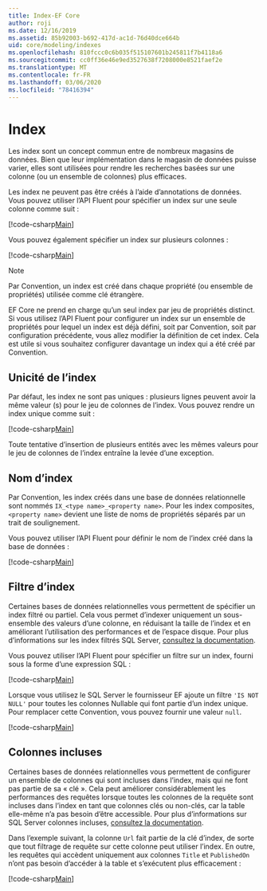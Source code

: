 ```yaml
---
title: Index-EF Core
author: roji
ms.date: 12/16/2019
ms.assetid: 85b92003-b692-417d-ac1d-76d40dce664b
uid: core/modeling/indexes
ms.openlocfilehash: 810fccc0c6b035f515107601b245811f7b4118a6
ms.sourcegitcommit: cc0ff36e46e9ed3527638f7208000e8521faef2e
ms.translationtype: MT
ms.contentlocale: fr-FR
ms.lasthandoff: 03/06/2020
ms.locfileid: "78416394"
---
```

# <a name="indexes"></a>Index

Les index sont un concept commun entre de nombreux magasins de données. Bien que leur implémentation dans le magasin de données puisse varier, elles sont utilisées pour rendre les recherches basées sur une colonne (ou un ensemble de colonnes) plus efficaces.

Les index ne peuvent pas être créés à l’aide d’annotations de données. Vous pouvez utiliser l’API Fluent pour spécifier un index sur une seule colonne comme suit :

[!code-csharp[Main](../../../samples/core/Modeling/FluentAPI/Index.cs?name=Index&highlight=4)]

Vous pouvez également spécifier un index sur plusieurs colonnes :

[!code-csharp[Main](../../../samples/core/Modeling/FluentAPI/IndexComposite.cs?name=Composite&highlight=4)]

> [!NOTE]
> Par Convention, un index est créé dans chaque propriété (ou ensemble de propriétés) utilisée comme clé étrangère.
>
> EF Core ne prend en charge qu’un seul index par jeu de propriétés distinct. Si vous utilisez l’API Fluent pour configurer un index sur un ensemble de propriétés pour lequel un index est déjà défini, soit par Convention, soit par configuration précédente, vous allez modifier la définition de cet index. Cela est utile si vous souhaitez configurer davantage un index qui a été créé par Convention.

## <a name="index-uniqueness"></a>Unicité de l’index

Par défaut, les index ne sont pas uniques : plusieurs lignes peuvent avoir la même valeur (s) pour le jeu de colonnes de l’index. Vous pouvez rendre un index unique comme suit :

[!code-csharp[Main](../../../samples/core/Modeling/FluentAPI/IndexUnique.cs?name=IndexUnique&highlight=5)]

Toute tentative d’insertion de plusieurs entités avec les mêmes valeurs pour le jeu de colonnes de l’index entraîne la levée d’une exception.

## <a name="index-name"></a>Nom d’index

Par Convention, les index créés dans une base de données relationnelle sont nommés `IX_<type name>_<property name>`. Pour les index composites, `<property name>` devient une liste de noms de propriétés séparés par un trait de soulignement.

Vous pouvez utiliser l’API Fluent pour définir le nom de l’index créé dans la base de données :

[!code-csharp[Main](../../../samples/core/Modeling/FluentAPI/IndexName.cs?name=IndexName&highlight=5)]

## <a name="index-filter"></a>Filtre d’index

Certaines bases de données relationnelles vous permettent de spécifier un index filtré ou partiel. Cela vous permet d’indexer uniquement un sous-ensemble des valeurs d’une colonne, en réduisant la taille de l’index et en améliorant l’utilisation des performances et de l’espace disque. Pour plus d’informations sur les index filtrés SQL Server, [consultez la documentation](https://docs.microsoft.com/sql/relational-databases/indexes/create-filtered-indexes).

Vous pouvez utiliser l’API Fluent pour spécifier un filtre sur un index, fourni sous la forme d’une expression SQL :

[!code-csharp[Main](../../../samples/core/Modeling/FluentAPI/IndexFilter.cs?name=IndexFilter&highlight=5)]

Lorsque vous utilisez le SQL Server le fournisseur EF ajoute un filtre `'IS NOT NULL'` pour toutes les colonnes Nullable qui font partie d’un index unique. Pour remplacer cette Convention, vous pouvez fournir une valeur `null`.

[!code-csharp[Main](../../../samples/core/Modeling/FluentAPI/IndexNoFilter.cs?name=IndexNoFilter&highlight=6)]

## <a name="included-columns"></a>Colonnes incluses

Certaines bases de données relationnelles vous permettent de configurer un ensemble de colonnes qui sont incluses dans l’index, mais qui ne font pas partie de sa « clé ». Cela peut améliorer considérablement les performances des requêtes lorsque toutes les colonnes de la requête sont incluses dans l’index en tant que colonnes clés ou non-clés, car la table elle-même n’a pas besoin d’être accessible. Pour plus d’informations sur SQL Server colonnes incluses, [consultez la documentation](https://docs.microsoft.com/sql/relational-databases/indexes/create-indexes-with-included-columns).

Dans l’exemple suivant, la colonne `Url` fait partie de la clé d’index, de sorte que tout filtrage de requête sur cette colonne peut utiliser l’index. En outre, les requêtes qui accèdent uniquement aux colonnes `Title` et `PublishedOn` n’ont pas besoin d’accéder à la table et s’exécutent plus efficacement :

[!code-csharp[Main](../../../samples/core/Modeling/FluentAPI/IndexInclude.cs?name=IndexInclude&highlight=5-9)]
